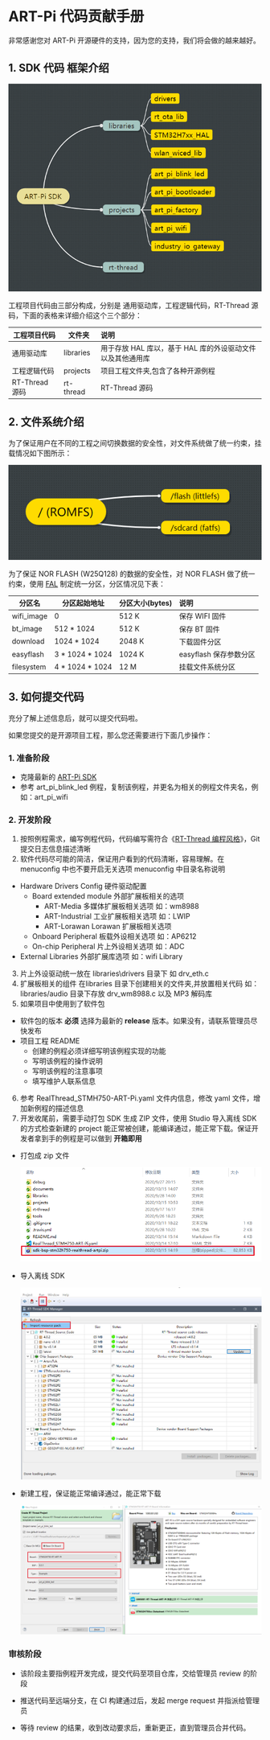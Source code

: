 # ART-Pi 代码贡献手册

非常感谢您对 ART-Pi 开源硬件的支持，因为您的支持，我们将会做的越来越好。

## 1. SDK 代码 框架介绍

![frame](./figures/frame.png)

工程项目代码由三部分构成，分别是 通用驱动库，工程逻辑代码，RT-Thread 源码，下面的表格来详细介绍这个三个部分：

| 工程项目代码   | 文件夹    | 说明                                                       |
| -------------- | --------- | :--------------------------------------------------------- |
| 通用驱动库     | libraries | 用于存放 HAL 库以，基于 HAL 库的外设驱动文件以及其他通用库 |
| 工程逻辑代码   | projects  | 项目工程文件夹,包含了各种开源例程                          |
| RT-Thread 源码 | rt-thread | RT-Thread 源码                                             |

## 2.  文件系统介绍

为了保证用户在不同的工程之间切换数据的安全性，对文件系统做了统一约束，挂载情况如下图所示：

![fs](./figures/fs.png)

为了保证 NOR FLASH (W25Q128) 的数据的安全性，对 NOR FLASH 做了统一约束，使用 [FAL](https://github.com/RT-Thread-packages/fal) 制定统一分区，分区情况见下表：

| 分区名     | 分区起始地址    | 分区大小(bytes) |说明 |
| ---------- | --------------- | :-------------- | :-------------- |
| wifi_image | 0               | 512 K           | 保存 WIFI 固件 |
| bt_image   | 512 * 1024      | 512 K           | 保存 BT 固件 |
| download   | 1024 * 1024     | 2048 K          | 下载固件分区 |
| easyflash  | 3 * 1024 * 1024 | 1024 K          | easyflash 保存参数分区 |
| filesystem | 4 * 1024 * 1024 | 12 M            | 挂载文件系统分区 |



## 3. 如何提交代码

充分了解上述信息后，就可以提交代码啦。

如果您提交的是开源项目工程，那么您还需要进行下面几步操作：

### 1. 准备阶段
- 克隆最新的 [ART-Pi SDK](https://github.com/RT-Thread-Studio/sdk-bsp-stm32h750-realthread-artpi)
- 参考 art_pi_blink_led 例程，复制该例程，并更名为相关的例程文件夹名，例如：art_pi_wifi

### 2. 开发阶段
1. 按照例程需求，编写例程代码，代码编写需符合《[RT-Thread 编程风格](coding_style_cn.md)》，Git提交日志信息描述清晰
2. 软件代码尽可能的简洁，保证用户看到的代码清晰，容易理解。在menuconfig 中也不要开启无关选项
    menuconfig 中目录名称说明
  - Hardware Drivers Config  硬件驱动配置
    - Board extended module  外部扩展板相关的选项
      - ART-Media 多媒体扩展板相关选项 如：wm8988
      - ART-Industrial 工业扩展板相关选项 如：LWIP
      - ART-Lorawan Lorawan 扩展板相关选项
    - Onboard Peripheral 板载外设相关选项 如：AP6212
    - On-chip Peripheral  片上外设相关选项 如：ADC
  - External Libraries 外部扩展库选项 如：wifi Library
3. 片上外设驱动统一放在 libraries\drivers 目录下 如 drv_eth.c
4. 扩展板相关的组件 在libraries 目录下创建相关的文件夹,并放置相关代码 如：libraries/audio 目录下存放 drv_wm8988.c 以及 MP3 解码库
5. 如果项目中使用到了软件包

  - 软件包的版本 **必须** 选择为最新的 **release** 版本。如果没有，请联系管理员尽快发布
- 项目工程 README
  - 创建的例程必须详细写明该例程实现的功能
  - 写明该例程的操作说明
  - 写明该例程的注意事项
  - 填写维护人联系信息
6. 参考 RealThread_STMH750-ART-Pi.yaml 文件内信息，修改 yaml 文件，增加新例程的描述信息
7. 开发收尾前，需要手动打包 SDK 生成 ZIP 文件，使用 Studio 导入离线 SDK 的方式检查新建的 project 能正常被创建，能编译通过，能正常下载。保证开发者拿到手的例程是可以做到 **开箱即用**

  - 打包成 zip 文件

    ![sdk_zip](./figures/sdk_zip.png)

  - 导入离线 SDK

    ![resource_pack](./figures/resource_pack.png)

- 新建工程，保证能正常编译通过，能正常下载

  ![creat_project](./figures/creat_project.png)

### 审核阶段
- 该阶段主要指例程开发完成，提交代码至项目仓库，交给管理员 review  的阶段

- 推送代码至远端分支，在 CI 构建通过后，发起 merge request 并指派给管理员
- 等待 review 的结果，收到改动要求后，重新更正，直到管理员合并代码。